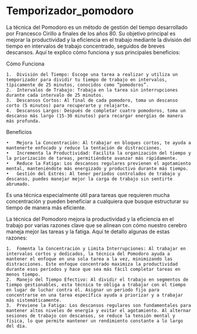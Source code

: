 # Temporizador_pomodoro

La técnica del Pomodoro es un método de gestión del tiempo desarrollado por Francesco Cirillo a finales de los años 80. Su objetivo principal es mejorar la productividad y la eficiencia en el trabajo mediante la división del tiempo en intervalos de trabajo concentrado, seguidos de breves descansos. Aquí te explico cómo funciona y sus principales beneficios:

Cómo Funciona

	1.	División del Tiempo: Escoge una tarea a realizar y utiliza un temporizador para dividir tu tiempo de trabajo en intervalos, típicamente de 25 minutos, conocidos como “pomodoros”.
	2.	Intervalos de Trabajo: Trabaja en la tarea sin interrupciones durante cada intervalo de 25 minutos.
	3.	Descansos Cortos: Al final de cada pomodoro, toma un descanso corto (5 minutos) para recuperarte y relajarte.
	4.	Descansos Largos: Después de completar cuatro pomodoros, toma un descanso más largo (15-30 minutos) para recargar energías de manera más profunda.

Beneficios

	•	Mejora la Concentración: Al trabajar en bloques cortos, te ayuda a mantenerte enfocado y reduce la tentación de distracciones.
	•	Incrementa la Productividad: Facilita la organización del tiempo y la priorización de tareas, permitiéndote avanzar más rápidamente.
	•	Reduce la Fatiga: Los descansos regulares previenen el agotamiento mental, manteniéndote más energizado y productivo durante más tiempo.
	•	Gestión del Estrés: Al tener períodos controlados de trabajo y descanso, puedes manejar mejor la carga de trabajo sin sentirte abrumado.

Es una técnica especialmente útil para tareas que requieren mucha concentración y pueden beneficiar a cualquiera que busque estructurar su tiempo de manera más eficiente.


La técnica del Pomodoro mejora la productividad y la eficiencia en el trabajo por varias razones clave que se alinean con cómo nuestro cerebro maneja mejor las tareas y la fatiga. Aquí te detallo algunas de estas razones:

	1.	Fomenta la Concentración y Limita Interrupciones: Al trabajar en intervalos cortos y dedicados, la técnica del Pomodoro ayuda a mantener el enfoque en una sola tarea a la vez, minimizando las distracciones. Este enfoque concentrado maximiza la productividad durante esos períodos y hace que sea más fácil completar tareas en menos tiempo.
	2.	Manejo del Tiempo Efectivo: Al dividir el trabajo en segmentos de tiempo gestionables, esta técnica te obliga a trabajar con el tiempo en lugar de luchar contra él. Asignar un periodo fijo para concentrarse en una tarea específica ayuda a priorizar y a trabajar más sistemáticamente.
	3.	Previene la Fatiga: Los descansos regulares son fundamentales para mantener altos niveles de energía y evitar el agotamiento. Al alternar sesiones de trabajo con descansos, se reduce la tensión mental y física, lo que permite mantener un rendimiento constante a lo largo del día.
